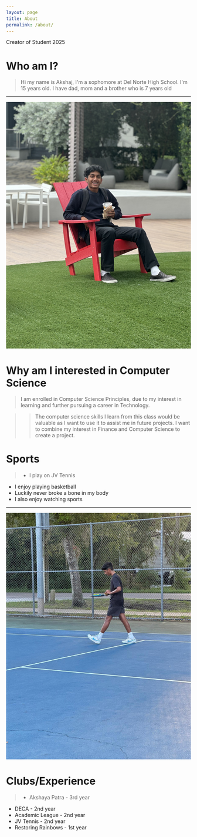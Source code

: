 ```yaml
---
layout: page
title: About
permalink: /about/
---
```


Creator of Student 2025

# Who am I?
> Hi my name is Akshaj, I'm a sophomore at Del Norte High School. I'm 15 years old. I have dad, mom and a brother who is 7 years old

---

![My photo](images/akshajg.jpeg)


# Why am I interested in Computer Science
 > I am enrolled in Computer Science Principles, due to my interest in learning and further pursuing a career in Technology. 


>>The computer science skills I learn from this class would be valuable as I want to use it to assist me in future projects. I want to combine my interest in Finance and Computer Science to create a project. 

# Sports
>- I play on JV Tennis
- I enjoy playing basketball
- Luckily never broke a bone in my body
- I also enjoy watching sports

---

![My photo](images/image_123650291.JPG)

# Clubs/Experience
>- Akshaya Patra - 3rd year
- DECA - 2nd year
- Academic League - 2nd year
- JV Tennis - 2nd year
- Restoring Rainbows - 1st year










